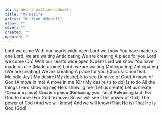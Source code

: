 ```yaml
---
id: my-desire-william-mcdowell
title: "My Desire"
artist: "William McDowell"
album: ""
cover: ""
created: ""
updated: ""
---
```


Lord we come
With our hearts wide open
Lord we know
You have made us one
Lord, we are waiting
Anticipating
We are creating
A place for you
Lord we come 
(Oh)
With our hearts wide open 
(Open)
Lord we know
You have made us one 
(Made us one)
Lord, we are waiting 
(Anticipating)
Anticipating 
(We are creating)
We are creating
A place for you
[Chorus: Choir feat. 
Melodie Joy
]
My desire 
(My desire)
Is to see 
(A move of God)
A move of God 
(A move in me)
A move in me 
(Oh)
My desire 
(Is to do)
Is to do
All the things 
(He's showing me)
He's showing me 
(Let us create)
Let us create 
(Create a place)
Create a place 
(Releasing your faith)
Releasing faith
For God to move 
(For God to move)
So we will see 
(The power of God)
The power of God 
(And we will know)
And we will know 
(That He is)
That He is God 
(God)